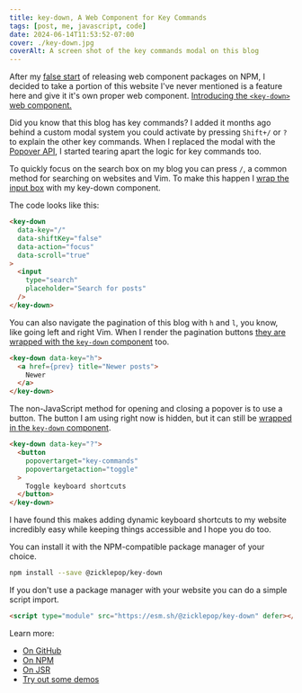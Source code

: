 ```yaml
---
title: key-down, A Web Component for Key Commands
tags: [post, me, javascript, code]
date: 2024-06-14T11:53:52-07:00
cover: ./key-down.jpg
coverAlt: A screen shot of the key commands modal on this blog
---
```


After my [false start](https://melkat.blog/p/fix-your-heart) of releasing web component packages on NPM, I decided to take a portion of this website I've never mentioned is a feature here and give it it's own proper web component. [Introducing the `<key-down>` web component.](https://github.com/ZicklePop/key-down)

Did you know that this blog has key commands? I added it months ago behind a custom modal system you could activate by pressing `Shift+/` or `?` to explain the other key commands. When I replaced the modal with the [Popover API](https://developer.mozilla.org/en-US/docs/Web/API/Popover_API), I started tearing apart the logic for key commands too.

To quickly focus on the search box on my blog you can press `/`, a common method for searching on websites and Vim. To make this happen I [wrap the input box](https://github.com/ZicklePop/melkat-blog/blob/394a65ee89eed61d041ee7d77e26af914b0101b9/src/components/search.astro#L24-L29) with my key-down component.

The code looks like this:

```html
<key-down
  data-key="/"
  data-shiftKey="false"
  data-action="focus"
  data-scroll="true"
>
  <input
    type="search"
    placeholder="Search for posts"
  />
</key-down>
```

You can also navigate the pagination of this blog with `h` and `l`, you know, like going left and right Vim. When I render the pagination buttons [they are wrapped with the `key-down` component](https://github.com/ZicklePop/melkat-blog/blob/394a65ee89eed61d041ee7d77e26af914b0101b9/src/components/page-navigator.astro#L19-L29) too.

```html
<key-down data-key="h">
  <a href={prev} title="Newer posts">
    Newer
  </a>
</key-down>
```

The non-JavaScript method for opening and closing a popover is to use a button. The button I am using right now is hidden, but it can still be [wrapped in the `key-down` component](https://github.com/ZicklePop/melkat-blog/blob/394a65ee89eed61d041ee7d77e26af914b0101b9/src/components/key-commands.astro#L25-L34).

```html
<key-down data-key="?">
  <button
    popovertarget="key-commands"
    popovertargetaction="toggle"
  >
    Toggle keyboard shortcuts
  </button>
</key-down>
```

I have found this makes adding dynamic keyboard shortcuts to my website incredibly easy while keeping things accessible and I hope you do too.

You can install it with the NPM-compatible package manager of your choice.

```sh
npm install --save @zicklepop/key-down
```

If you don't use a package manager with your website you can do a simple script import.

```html
<script type="module" src="https://esm.sh/@zicklepop/key-down" defer></script>
```

Learn more:

- [On GitHub](https://github.com/zicklepop/key-down)
- [On NPM](https://www.npmjs.com/package/@zicklepop/key-down)
- [On JSR](https://jsr.io/@zicklepop/key-down)
- [Try out some demos](http://zicklepop.github.io/key-down/demo.html)

